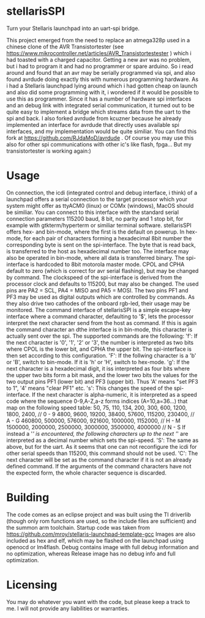 stellarisSPI
============

Turn your Stellaris launchpad into an uart-spi bridge.

This project emerged from the need to replace an atmega328p
used in a chinese clone of the AVR Transistortester (see
 https://www.mikrocontroller.net/articles/AVR_Transistortestester )
which i had toasted with a charged capacitor.
Getting a new avr was no problem, but i had to program it and had no
programmer or spare arduino. So i read around and found that an avr
may be serially programmed via spi, and also found avrdude doing exactly
this with numerous programming hardware.
As i had a Stellaris launchpad lying around which i had gotten cheap
on launch and also did some programming with it, i wondered if it
would be possible to use this as programmer. Since it has a number
of hardware spi interfaces and an debug link with integrated serial
communication, it turned out to be quite easy to implement a bridge
which streams data from the uart to the spi and back.
I also forked avrdude from kcuzner because he already implemented
an interface for avrdude that directly uses available spi interfaces,
and my implementation would be quite similiar. You can find this fork
at https://github.com/RJdaMoD/avrdude .
Of course you may use this also for other spi communications with other
ic's like flash, fpga...
But my transistortester is working again:)


Usage
=====
On connection, the icdi (integrated control and debug interface, i think)
of a launchpad offers a serial connection to the target processor
which your system might offer as ttyACM0 (linux) or COMx (windows), MacOS
should be similiar. You can connect to this interface with the standard
serial connection parameters 115200 baud, 8 bit, no parity and 1 stop bit,
for example with gtkterm/hyperterm or similiar terminal software.
stellarisSPI offers hex- and bin-mode, where the first is the default on
powerup. In hex-mode, for each pair of characters forming a hexadecimal
8bit number the corresponding byte is sent on the spi-interface. The byte
that is read back, is transferred to the host as hexadecimal number too.
The interface may also be operated in bin-mode, where all data is transferred
binary.
The spi-interface is hardcoded to 8bit motorola master mode. CPOL and CPHA
default to zero (which is correct for avr serial flashing), but may be
changed by command. The clockspeed of the spi-interface is derived from
the processor clock and defaults to 115200, but may also be changed.
The used pins are PA2 = SCL, PA4 = MISO and PA5 = MOSI.
The two pins PF1 and PF3 may be used as digital outputs which are controlled
by commands. As they also drive two cathodes of the onboard rgb-led,
their usage may be monitored.
The command interface of stellarisSPI is a simple escape-key interface
where a command character, defaulting to '$', lets the processor interpret
the next character send from the host as command. If this is again the
command character an dthe interface is in bin-mode, this character is
actually sent over the spi. The supported commands are the following:
 'f':	If the next character is '0', '1', '2' or '3', the number is
	interpreted as two bits where CPOL is the lower bit, and CPHA
	the upper bit. The spi-interface is then set according to this
	configuration.
 'F':	If the follwing character is a 'b' or 'B', switch to bin-mode.
	If it is 'h' or 'H', switch to hex-mode.
 'g':	If the next character is a hexadecimal digit, it iss interpreted
	as four bits where the upper two bits form a bit mask, and the lower
	two bits the values for the two output pins PF1 (lower bit) and
	PF3 (upper bit). Thus 'A' means "set PF3 to 1", '4' means "clear PF1"
	etc.
 's':	This changes the speed of the spi-interface. If the next character is
	alpha-numeric, it is interpreted as a speed code where the sequence
	0-9,A-Z,a-z forms indices (A=10,a=36...) that map on the following
	speed table:
		50, 75, 110, 134, 200, 300, 600, 1200, 1800, 2400,   // 0 - 9
		4800, 9600, 19200, 38400, 57600, 115200, 230400,     // A - G
		460800, 500000, 576000, 921600, 1000000, 1152000,    // H - M
		1500000, 2000000, 2500000, 3000000, 3500000, 4000000 // N - S
	If instead a '*' is encountered, the following characters up to the
	next '*' are interpreted as a decimal number which sets the spi-speed.
 'S':	The same as above, but for the uart. As it seems that one can not
	reconfigure the icdi for other serial speeds than 115200, this command
	should not be used.
 'C':	The next character will be set as the command character if it is not
	an already defined command.
If the arguments of the command characters have not the expected form, the
whole character sequence is discarded.

Building
========
The code comes as an eclipse project and was built using the TI driverlib
(though only rom functions are used, so the include files are sufficient)
and the summon arm toolchain. Startup code was taken from
	https://github.com/mroy/stellaris-launchpad-template-gcc
Images are also included as hex and elf, which may be flashed on the
launchpad using openocd or lm4flash. Debug contains image with full debug
information and no optimization, whereas Release image has no debug info
and full optimization.

Licensing
=========
You may do whatever you want with the code, but please keep a track to me.
I will not provide any liabilities or warranties.
